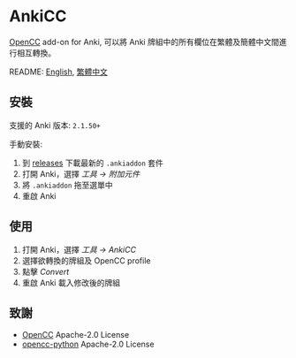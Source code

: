 # AnkiCC

[OpenCC](https://github.com/BYVoid/OpenCC) add-on for Anki, 可以將 Anki 牌組中的所有欄位在繁體及簡體中文間進行相互轉換。

README: [English](https://github.com/kaiiiz/AnkiCC/README.en.md), [繁體中文](https://github.com/kaiiiz/AnkiCC/README.md)

## 安裝

支援的 Anki 版本: `2.1.50+`

手動安裝:

1. 到 [releases](https://github.com/kaiiiz/AnkiCC/releases) 下載最新的 `.ankiaddon` 套件
2. 打開 Anki，選擇 _工具 → 附加元件_
3. 將 `.ankiaddon` 拖至選單中
4. 重啟 Anki

## 使用

1. 打開 Anki，選擇 _工具 → AnkiCC_
2. 選擇欲轉換的牌組及 OpenCC profile
3. 點擊 _Convert_
4. 重啟 Anki 載入修改後的牌組

## 致謝

- [OpenCC](https://github.com/BYVoid/OpenCC) Apache-2.0 License
- [opencc-python](https://github.com/yichen0831/opencc-python) Apache-2.0 License

